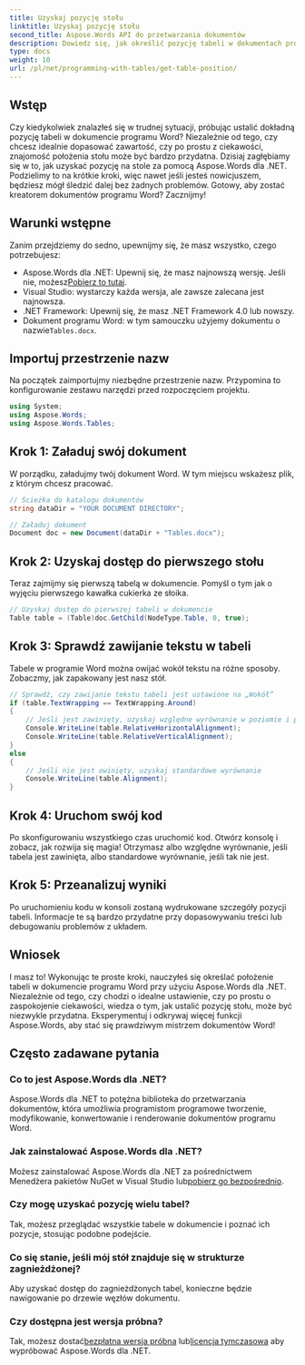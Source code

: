 ```yaml
---
title: Uzyskaj pozycję stołu
linktitle: Uzyskaj pozycję stołu
second_title: Aspose.Words API do przetwarzania dokumentów
description: Dowiedz się, jak określić pozycję tabeli w dokumentach programu Word za pomocą Aspose.Words dla .NET, korzystając z naszego przewodnika krok po kroku.
type: docs
weight: 10
url: /pl/net/programming-with-tables/get-table-position/
---
```

## Wstęp

Czy kiedykolwiek znalazłeś się w trudnej sytuacji, próbując ustalić dokładną pozycję tabeli w dokumencie programu Word? Niezależnie od tego, czy chcesz idealnie dopasować zawartość, czy po prostu z ciekawości, znajomość położenia stołu może być bardzo przydatna. Dzisiaj zagłębiamy się w to, jak uzyskać pozycję na stole za pomocą Aspose.Words dla .NET. Podzielimy to na krótkie kroki, więc nawet jeśli jesteś nowicjuszem, będziesz mógł śledzić dalej bez żadnych problemów. Gotowy, aby zostać kreatorem dokumentów programu Word? Zacznijmy!

## Warunki wstępne

Zanim przejdziemy do sedno, upewnijmy się, że masz wszystko, czego potrzebujesz:
-  Aspose.Words dla .NET: Upewnij się, że masz najnowszą wersję. Jeśli nie, możesz[Pobierz to tutaj](https://releases.aspose.com/words/net/).
- Visual Studio: wystarczy każda wersja, ale zawsze zalecana jest najnowsza.
- .NET Framework: Upewnij się, że masz .NET Framework 4.0 lub nowszy.
- Dokument programu Word: w tym samouczku użyjemy dokumentu o nazwie`Tables.docx`.

## Importuj przestrzenie nazw

Na początek zaimportujmy niezbędne przestrzenie nazw. Przypomina to konfigurowanie zestawu narzędzi przed rozpoczęciem projektu.

```csharp
using System;
using Aspose.Words;
using Aspose.Words.Tables;
```

## Krok 1: Załaduj swój dokument

W porządku, załadujmy twój dokument Word. W tym miejscu wskażesz plik, z którym chcesz pracować.

```csharp
// Ścieżka do katalogu dokumentów
string dataDir = "YOUR DOCUMENT DIRECTORY";

// Załaduj dokument
Document doc = new Document(dataDir + "Tables.docx");
```

## Krok 2: Uzyskaj dostęp do pierwszego stołu

Teraz zajmijmy się pierwszą tabelą w dokumencie. Pomyśl o tym jak o wyjęciu pierwszego kawałka cukierka ze słoika.

```csharp
// Uzyskaj dostęp do pierwszej tabeli w dokumencie
Table table = (Table)doc.GetChild(NodeType.Table, 0, true);
```

## Krok 3: Sprawdź zawijanie tekstu w tabeli

Tabele w programie Word można owijać wokół tekstu na różne sposoby. Zobaczmy, jak zapakowany jest nasz stół.

```csharp
// Sprawdź, czy zawijanie tekstu tabeli jest ustawione na „Wokół”
if (table.TextWrapping == TextWrapping.Around)
{
    // Jeśli jest zawinięty, uzyskaj względne wyrównanie w poziomie i pionie
    Console.WriteLine(table.RelativeHorizontalAlignment);
    Console.WriteLine(table.RelativeVerticalAlignment);
}
else
{
    // Jeśli nie jest owinięty, uzyskaj standardowe wyrównanie
    Console.WriteLine(table.Alignment);
}
```

## Krok 4: Uruchom swój kod

Po skonfigurowaniu wszystkiego czas uruchomić kod. Otwórz konsolę i zobacz, jak rozwija się magia! Otrzymasz albo względne wyrównanie, jeśli tabela jest zawinięta, albo standardowe wyrównanie, jeśli tak nie jest.

## Krok 5: Przeanalizuj wyniki

Po uruchomieniu kodu w konsoli zostaną wydrukowane szczegóły pozycji tabeli. Informacje te są bardzo przydatne przy dopasowywaniu treści lub debugowaniu problemów z układem.

## Wniosek

I masz to! Wykonując te proste kroki, nauczyłeś się określać położenie tabeli w dokumencie programu Word przy użyciu Aspose.Words dla .NET. Niezależnie od tego, czy chodzi o idealne ustawienie, czy po prostu o zaspokojenie ciekawości, wiedza o tym, jak ustalić pozycję stołu, może być niezwykle przydatna. Eksperymentuj i odkrywaj więcej funkcji Aspose.Words, aby stać się prawdziwym mistrzem dokumentów Word!

## Często zadawane pytania

### Co to jest Aspose.Words dla .NET?

Aspose.Words dla .NET to potężna biblioteka do przetwarzania dokumentów, która umożliwia programistom programowe tworzenie, modyfikowanie, konwertowanie i renderowanie dokumentów programu Word.

### Jak zainstalować Aspose.Words dla .NET?

 Możesz zainstalować Aspose.Words dla .NET za pośrednictwem Menedżera pakietów NuGet w Visual Studio lub[pobierz go bezpośrednio](https://releases.aspose.com/words/net/).

### Czy mogę uzyskać pozycję wielu tabel?

Tak, możesz przeglądać wszystkie tabele w dokumencie i poznać ich pozycje, stosując podobne podejście.

### Co się stanie, jeśli mój stół znajduje się w strukturze zagnieżdżonej?

Aby uzyskać dostęp do zagnieżdżonych tabel, konieczne będzie nawigowanie po drzewie węzłów dokumentu.

### Czy dostępna jest wersja próbna?

 Tak, możesz dostać[bezpłatna wersja próbna](https://releases.aspose.com/) lub[licencja tymczasowa](https://purchase.aspose.com/temporary-license/) aby wypróbować Aspose.Words dla .NET.